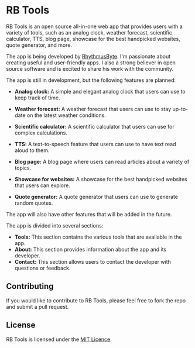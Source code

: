 # RB Tools

RB Tools is an open source all-in-one web app that provides users with a variety of tools, such as an analog clock, weather forecast, scientific calculator, TTS, blog page, showcase for the best handpicked websites, quote generator, and more.

The app is being developed by <a href="https://akhilmahesh.netlify.app/">RhythmusByte</a>. I'm passionate about creating useful and user-friendly apps. I also a strong believer in open source software and is excited to share his work with the community.

The app is still in development, but the following features are planned:

* **Analog clock:** A simple and elegant analog clock that users can use to keep track of time.
  
* **Weather forecast:** A weather forecast that users can use to stay up-to-date on the latest weather conditions.
  
* **Scientific calculator:** A scientific calculator that users can use for complex calculations.
  
* **TTS:** A text-to-speech feature that users can use to have text read aloud to them.
  
* **Blog page:** A blog page where users can read articles about a variety of topics.
  
* **Showcase for websites:** A showcase for the best handpicked websites that users can explore.
  
* **Quote generator:** A quote generator that users can use to generate random quotes.

The app will also have other features that will be added in the future.

The app is divided into several sections:

* **Tools:** This section contains the various tools that are available in the app.
* **About:** This section provides information about the app and its developer.
* **Contact:** This section allows users to contact the developer with questions or feedback.

## Contributing

If you would like to contribute to RB Tools, please feel free to fork the repo and submit a pull request.

## License

RB Tools is licensed under the <a href=" ">MIT Licence</a>.
